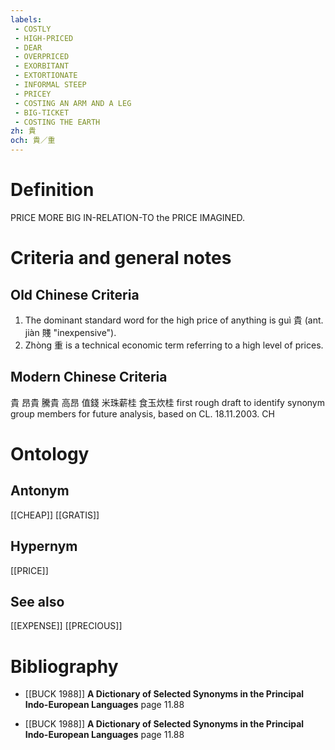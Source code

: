 ```yaml
---
labels: 
 - COSTLY
 - HIGH-PRICED
 - DEAR
 - OVERPRICED
 - EXORBITANT
 - EXTORTIONATE
 - INFORMAL STEEP
 - PRICEY
 - COSTING AN ARM AND A LEG
 - BIG-TICKET
 - COSTING THE EARTH
zh: 貴
och: 貴／重
---
```


# Definition
PRICE MORE BIG IN-RELATION-TO the PRICE IMAGINED.
# Criteria and general notes
## Old Chinese Criteria
1. The dominant standard word for the high price of anything is guì 貴 (ant. jiàn 賤 "inexpensive").
2. Zhòng 重 is a technical economic term referring to a high level of prices.
## Modern Chinese Criteria
貴
昂貴
騰貴
高昂
值錢
米珠薪桂
食玉炊桂
first rough draft to identify synonym group members for future analysis, based on CL. 18.11.2003. CH
# Ontology

## Antonym
[[CHEAP]]
[[GRATIS]]
## Hypernym
[[PRICE]]
## See also
[[EXPENSE]]
[[PRECIOUS]]
# Bibliography
- [[BUCK 1988]]
**A Dictionary of Selected Synonyms in the Principal Indo-European Languages** page 11.88

- [[BUCK 1988]]
**A Dictionary of Selected Synonyms in the Principal Indo-European Languages** page 11.88
